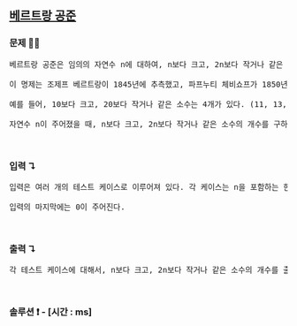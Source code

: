 ## [베르트랑 공준](https://www.acmicpc.net/problem/4948)

### 문제 🤨❔

<pre>
베르트랑 공준은 임의의 자연수 n에 대하여, n보다 크고, 2n보다 작거나 같은 소수는 적어도 하나 존재한다는 내용을 담고 있다.

이 명제는 조제프 베르트랑이 1845년에 추측했고, 파프누티 체비쇼프가 1850년에 증명했다.

예를 들어, 10보다 크고, 20보다 작거나 같은 소수는 4개가 있다. (11, 13, 17, 19) 또, 14보다 크고, 28보다 작거나 같은 소수는 3개가 있다. (17,19, 23)

자연수 n이 주어졌을 때, n보다 크고, 2n보다 작거나 같은 소수의 개수를 구하는 프로그램을 작성하시오. 
</pre>

<br>

### 입력 ↴

<pre>
입력은 여러 개의 테스트 케이스로 이루어져 있다. 각 케이스는 n을 포함하는 한 줄로 이루어져 있다.

입력의 마지막에는 0이 주어진다.
</pre>

<br>

### 출력 ↴

<pre>
각 테스트 케이스에 대해서, n보다 크고, 2n보다 작거나 같은 소수의 개수를 출력한다.
</pre>

<br>

### 솔루션 ❗️ - [시간 : ms]

```js

```
